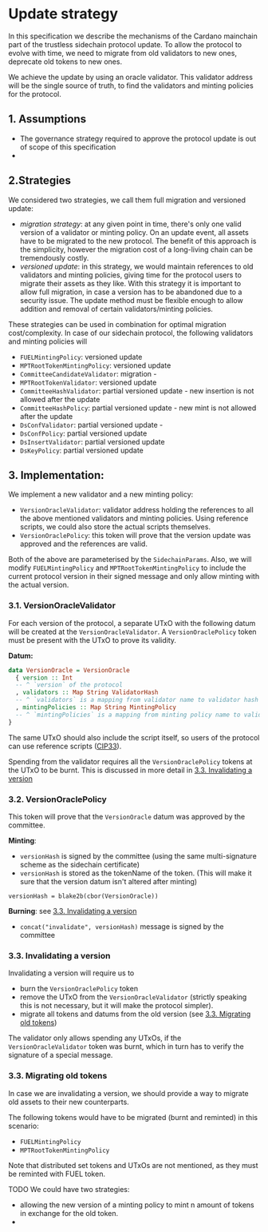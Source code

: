# Update strategy

In this specification we describe the mechanisms of the Cardano mainchain part of the trustless
sidechain protocol update. To allow the protocol to evolve with time, we need to migrate from old
validators to new ones, deprecate old tokens to new ones.

We achieve the update by using an oracle validator. This validator address will be the single
source of truth, to find the validators and minting policies for the protocol.

## 1. Assumptions

- The governance strategy required to approve the protocol update is out of scope of this specification
-

## 2.Strategies

We considered two strategies, we call them full migration and versioned update:

- _migration strategy_: at any given point in time, there's only one valid version of a
  validator or minting policy. On an update event, all assets have to be migrated to the new
  protocol. The benefit of this approach is the simplicity, however the migration cost of a
  long-living chain can be tremendously costly.
- _versioned update_: in this strategy, we would maintain references to old validators and minting
  policies, giving time for the protocol users to migrate their assets as they like. With this
  strategy it is important to allow full migration, in case a version has to be abandoned due to
  a security issue. The update method must be flexible enough to allow addition and removal of
  certain validators/minting policies.

These strategies can be used in combination for optimal migration cost/complexity. In case of our
sidechain protocol, the following validators and minting policies will

- `FUELMintingPolicy`: versioned update
- `MPTRootTokenMintingPolicy`: versioned update
- `CommitteeCandidateValidator`: migration -
- `MPTRootTokenValidator`: versioned update
- `CommitteeHashValidator`: partial versioned update - new insertion is not allowed after the update
- `CommitteeHashPolicy`: partial versioned update - new mint is not allowed after the update
- `DsConfValidator`: partial versioned update -
- `DsConfPolicy`: partial versioned update
- `DsInsertValidator`: partial versioned update
- `DsKeyPolicy`: partial versioned update

## 3. Implementation:

We implement a new validator and a new minting policy:

- `VersionOracleValidator`: validator address holding the references to all the above mentioned
  validators and minting policies. Using reference scripts, we could also store the actual
  scripts themselves.
- `VersionOraclePolicy`: this token will prove that the version update was approved and the
  references are valid.

Both of the above are parameterised by the `SidechainParams`.
Also, we will modify `FUELMintingPolicy` and `MPTRootTokenMintingPolicy` to include the current
protocol version in their signed message and only allow minting with the actual version.

### 3.1. VersionOracleValidator

For each version of the protocol, a separate UTxO with the following datum will be created at the
`VersionOracleValidator`. A `VersionOraclePolicy` token must be present with the UTxO to prove
its validity.

**Datum:**

```haskell
data VersionOracle = VersionOracle
  { version :: Int
  -- ^ `version` of the protocol
  , validators :: Map String ValidatorHash
  -- ^ `validators` is a mapping from validator name to validator hash
  , mintingPolicies :: Map String MintingPolicy
  -- ^ `mintingPolicies` is a mapping from minting policy name to validator hash
}
```

The same UTxO should also include the script itself, so users of the protocol can use reference
scripts ([CIP33](https://github.com/cardano-foundation/CIPs/tree/master/CIP-0033)).

Spending from the validator requires all the `VersionOraclePolicy` tokens at the UTxO
to be burnt. This is discussed in more detail in [3.3. Invalidating a version](#33-invalidating-a-version)

### 3.2. VersionOraclePolicy

This token will prove that the `VersionOracle` datum was approved by the committee.

**Minting**:

- `versionHash` is signed by the committee (using the same multi-signature scheme
  as the sidechain certificate)
- `versionHash` is stored as the tokenName of the token. (This will make it sure that the version
  datum isn't altered after minting)

```
versionHash = blake2b(cbor(VersionOracle))
```

**Burning**:
see [3.3. Invalidating a version](#33-invalidating-a-version)

- `concat("invalidate", versionHash)` message is signed by the committee

### 3.3. Invalidating a version

Invalidating a version will require us to

- burn the `VersionOraclePolicy` token
- remove the UTxO from the `VersionOracleValidator` (strictly speaking this is not necessary, but it will
  make the protocol simpler).
- migrate all tokens and datums from the old version (see [3.3. Migrating old tokens](#33-migrating-old-tokens))

The validator only allows spending any UTxOs, if the `VersionOracleValidator` token was burnt,
which in turn has to verify the signature of a special message.

### 3.3. Migrating old tokens

In case we are invalidating a version, we should provide a way to migrate old assets to their new
counterparts.

The following tokens would have to be migrated (burnt and reminted) in this scenario:

- `FUELMintingPolicy`
- `MPTRootTokenMintingPolicy`

Note that distributed set tokens and UTxOs are not mentioned, as they must be reminted with FUEL token.

TODO
We could have two strategies:

- allowing the new version of a minting policy to mint n amount of tokens in exchange for the old token.
-
